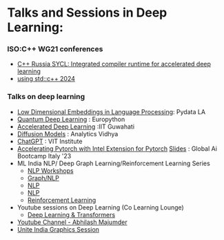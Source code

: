 # Talks and Sessions in Deep Learning:

### ISO:C++ WG21 conferences
- [C++ Russia SYCL: Integrated compiler runtime for accelerated deep learning](https://cppconf.ru/en/talks/c2fef9ed41004a58990b0128af78100b/) 
- [using std::c++ 2024](https://eventos.uc3m.es/105614/programme/using-std-cpp-2024.html)

###  Talks on deep learning
- [Low Dimensional Embeddings in Language Processing](https://www.slideshare.net/AbhilashMajumder/pydata-los-angeles-2020-abhilash-majumder): Pydata LA
- [Quantum Deep Learning](https://www.youtube.com/watch?v=p5jOwsnGgwI) : Europython
- [Accelerated Deep Learning](https://www.google.com/url?sa=t&rct=j&q=&esrc=s&source=web&cd=&cad=rja&uact=8&ved=2ahUKEwi9tcibg6P7AhUK4DgGHfGvCSQQtwJ6BAgREAI&url=https%3A%2F%2Fwww.youtube.com%2Fwatch%3Fv%3DLUmSaUb23fk&usg=AOvVaw28_X17GkL0Qh1IliYEeJfg) :IIT Guwahati
- [Diffusion Models](https://datahack.analyticsvidhya.com/contest/datahour-diffusion-models-for-generative-arts/) : Analytics Vidhya
- [ChatGPT](https://www.youtube.com/watch?v=rYEpePU75NU&t=4855s) : VIT Institute 
- [Accelerating Pytorch with Intel Extension for Pytorch](https://github.com/deltatrelabs/community-global-ai-bootcamp-torino-italy-2023) [Slides](https://github.com/deltatrelabs/community-global-ai-bootcamp-torino-italy-2023) : Global Ai Bootcamp Italy '23
- ML India NLP/ Deep Graph Learning/Reinforcement Learning Series
  - [NLP Workshops](https://www.linkedin.com/in/abhilash-majumder-1aa7b9138/details/experience/1684416359/multiple-media-viewer?profileId=ACoAACGUDNIBSP8s4Hur10coHc5yhD7EGwZSz2Q&treasuryMediaId=1635462741962&lipi=urn%3Ali%3Apage%3Ad_flagship3_profile_view_base_media_list_details_modal%3BzmEKd2B6RdqwHa9utSaftQ%3D%3D)
  - [Graph/NLP](https://www.linkedin.com/in/abhilash-majumder-1aa7b9138/details/experience/1684416359/multiple-media-viewer?profileId=ACoAACGUDNIBSP8s4Hur10coHc5yhD7EGwZSz2Q&treasuryMediaId=1635462747396&lipi=urn%3Ali%3Apage%3Ad_flagship3_profile_view_base_media_list_details_modal%3BzmEKd2B6RdqwHa9utSaftQ%3D%3D)
  - [NLP](https://www.linkedin.com/in/abhilash-majumder-1aa7b9138/details/experience/1684416359/multiple-media-viewer?profileId=ACoAACGUDNIBSP8s4Hur10coHc5yhD7EGwZSz2Q&treasuryMediaId=1635462741961&lipi=urn%3Ali%3Apage%3Ad_flagship3_profile_view_base_media_list_details_modal%3BzmEKd2B6RdqwHa9utSaftQ%3D%3D)
  - [NLP](https://www.linkedin.com/in/abhilash-majumder-1aa7b9138/details/experience/1684416359/multiple-media-viewer?profileId=ACoAACGUDNIBSP8s4Hur10coHc5yhD7EGwZSz2Q&treasuryMediaId=1611765176196&lipi=urn%3Ali%3Apage%3Ad_flagship3_profile_view_base_media_list_details_modal%3BzmEKd2B6RdqwHa9utSaftQ%3D%3D)
  - [Reinforcement Learning](https://www.google.com/url?sa=t&rct=j&q=&esrc=s&source=web&cd=&cad=rja&uact=8&ved=2ahUKEwij29bmhKP7AhXjcGwGHdSGAggQFnoECAkQAQ&url=https%3A%2F%2Fwww.townscript.com%2Fe%2Fai-in-finance-aog&usg=AOvVaw0w5Lw1SbASj46ewpsb-D9B)
- Youtube sessions on Deep Learning (Co Learning Lounge)
  - [Deep Learning & Transformers](https://www.youtube.com/watch?v=-eBjweSRgFc&list=PLH0lCpFdVeJuqQLyYNBlEfRydl2L-CBb_) 
- [Youtube Channel - Abhilash Majumder](https://www.youtube.com/channel/UC6terOQQh5MBCnTv2Q4OMPw)
- [Unite India Graphics Session](https://www.slideshare.net/AbhilashMajumder/clean-architecture-for-shaders-unite2019)

  
